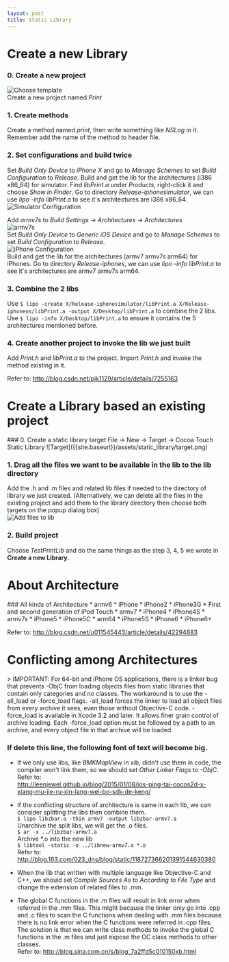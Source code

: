 ```yaml
---
layout: post
title: Static Library
---
```


<h1 class="post-center-title">Create a new Library</h1>

### 0. Create a new project
![Choose template]({{site.baseurl}}/assets/static_library/choose_template.png)  
Create a new project named *Print*

### 1. Create methods
Create a method named *print*, then write something like *NSLog* in it.
Remember add the name of the method to header file.

### 2. Set configurations and build twice
Set *Build Only Device* to *iPhone X* and go to *Manage Schemes* to
set *Build Configuration* to *Release*.
Build and get the lib for the architectures (i386 x86_64) for simulator.
Find *libPrint.a* under *Products*, right-click it and choose *Show in Finder*.
Go to directory *Release-iphonesimulator*,
we can use *lipo -info libPrint.a* to see it's architectures are i386 x86_64.  
![Simulator Configuration]({{site.baseurl}}/assets/static_library/simulator_configuration.png)  

Add *armv7s* to *Build Settings -> Architectures -> Architectures*  
![armv7s]({{site.baseurl}}/assets/static_library/armv7s.png)  
Set *Build Only Device* to *Generic iOS Device* and go to *Manage Schemes* to
set *Build Configuration* to *Release*.  
![iPhone Configuration]({{site.baseurl}}/assets/static_library/iphone_configuration.png)  
Build and get the lib for the architectures (armv7 armv7s arm64) for iPhones.
Go to directory *Release-iphones*, we can use *lipo -info libPrint.a* to
see it's architectures are armv7 armv7s arm64.

### 3. Combine the 2 libs
Use `$ lipo -create X/Release-iphonesimulator/libPrint.a
X/Release-iphoneos/libPrint.a -output X/Desktop/libPrint.a` to
combine the 2 libs.  
Use `$ lipo -info X/Desktop/libPrint.a`
to ensure it contains the 5 architectures mentioned before.

### 4. Create another project to invoke the lib we just built
Add *Print.h* and *libPrint.a* to the project. Import *Print.h* and
invoke the method existing in it.

Refer to: <http://blog.csdn.net/pjk1129/article/details/7255163>

<h1 class="post-center-title">Create a Library based an existing project</h1>
### 0. Create a static library target
File -> New -> Target -> Cocoa Touch Static Library  
![Target]({{site.baseurl}}/assets/static_library/target.png)  

### 1. Drag all the files we want to be available in the lib to the lib directory
Add the .h and .m files and related lib files if needed to the directory of
library we just created. (Alternatively, we can delete all the files in
  the existing project and add them to the library directory then
  choose both targets on the popup dialog box)  
![Add files to lib]({{site.baseurl}}/assets/static_library/add_files_to_lib.png)

### 2. Build project
Choose *TestPrintLib* and do the same things as
the step 3, 4, 5 we wrote in **Create a new Library**.

<h1 class="post-center-title">About Architecture</h1>
### All kinds of Architecture
* armv6
 * iPhone
 * iPhone2
 * iPhone3G
 * First and second generation of iPod Touch
* armv7
 * iPhone4
 * iPhone4S
* armv7s
 * iPhone5
 * iPhone5C
* arm64
 * iPhone5S
 * iPhone6
 * iPhone6+

Refer to: <http://blog.csdn.net/u011545443/article/details/42294883>

<h1 class="post-center-title">Conflicting among Architectures</h1>
> IMPORTANT: For 64-bit and iPhone OS applications, there is a
linker bug that prevents -ObjC from loading objects files from
static libraries that contain only categories and no classes.
The workaround is to use the -all_load or -force_load flags.
-all_load forces the linker to load all object files from every archive it sees,
 even those without Objective-C code.
 -force_load is available in Xcode 3.2 and later.
 It allows finer grain control of archive loading.
 Each -force_load option must be followed by a path to an archive,
 and every object file in that archive will be loaded.

### If delete this line, the following font of text will become big.
* If we only use libs, like *BMKMapView* in xib,
didn't use them in code, the compiler won't link them,
so we should set *Other Linker Flags* to *-ObjC*.  
Refer to:  
<http://leenjewel.github.io/blog/2015/01/08/ios-ping-tai-cocos2d-x-xiang-mu-jie-ru-xin-lang-wei-bo-sdk-de-keng/>

* If the conflicting structure of architecture is same in each lib,
we can consider splitting the libs then combine them.  
`$ lipo libzbar.a -thin armv7 -output libzbar-armv7.a`  
Unarchive the split libs, we will get the .o files.    
`$ ar -x ../libzbar-armv7.a`  
Archive \*.o into the new lib  
`$ libtool -static -o ../libnew-armv7.a *.o`  
Refer to: <http://blog.163.com/023_dns/blog/static/118727366201391544630380>

* When the lib that written with multiple language like Objective-C and C++,
we should set *Compile Sources As* to *According to File Type* and
change the extension of related files to *.mm*.  

* The global C functions in the .m files will result in link error
when referred in the .mm files. This might because the linker only go into
.cpp and .c files to scan the C functions when dealing with .mm files
because there is no link error when the C functions were referred in .cpp files.
The solution is that we can write class methods to invoke the global C functions
in the .m files and just expose the OC class methods to other classes.  
Refer to: <http://blog.sina.com.cn/s/blog_7a2ffd5c010150xb.html>
